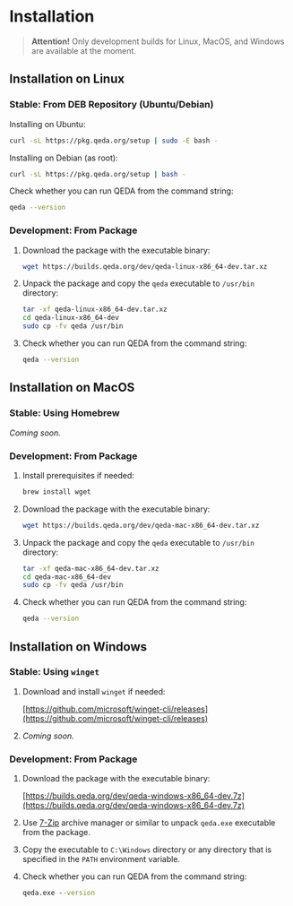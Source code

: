 # Installation

> **Attention!** Only development builds for Linux, MacOS, and Windows are available at the moment.

## Installation on Linux

### Stable: From DEB Repository (Ubuntu/Debian)

Installing on Ubuntu:

```bash
curl -sL https://pkg.qeda.org/setup | sudo -E bash -
```

Installing on Debian (as root):

```bash
curl -sL https://pkg.qeda.org/setup | bash -
```

Check whether you can run QEDA from the command string:

```bash
qeda --version
```

### Development: From Package

1. Download the package with the executable binary:

    ```bash
    wget https://builds.qeda.org/dev/qeda-linux-x86_64-dev.tar.xz
    ```

2. Unpack the package and copy the `qeda` executable to `/usr/bin` directory:

    ```bash
    tar -xf qeda-linux-x86_64-dev.tar.xz
    cd qeda-linux-x86_64-dev
    sudo cp -fv qeda /usr/bin
    ```
3. Check whether you can run QEDA from the command string:

    ```bash
    qeda --version
    ```

## Installation on MacOS

### Stable: Using Homebrew

*Coming soon.*

<!--
1. Tap the brew:

    ```bash
    brew tap qeda/stable
    ```

2. Install:

    ```bash
    brew install qeda
    ```

3. Check whether you can run QEDA from the command string:

    ```bash
    qeda --version
    ```
-->

### Development: From Package

1. Install prerequisites if needed:

    ```bash
    brew install wget
    ```

2. Download the package with the executable binary:

    ```bash
    wget https://builds.qeda.org/dev/qeda-mac-x86_64-dev.tar.xz
    ```

3. Unpack the package and copy the `qeda` executable to `/usr/bin` directory:

    ```bash
    tar -xf qeda-mac-x86_64-dev.tar.xz
    cd qeda-mac-x86_64-dev
    sudo cp -fv qeda /usr/bin
    ```
4. Check whether you can run QEDA from the command string:

    ```bash
    qeda --version
    ```

## Installation on Windows

### Stable: Using `winget`

1. Download and install `winget` if needed:

    [https://github.com/microsoft/winget-cli/releases](https://github.com/microsoft/winget-cli/releases)

2. *Coming soon.*

<!--
2. Add the source:

    ```cmd
    winget source add --name qeda https://pkg.qeda.org/cache
    ```

3. Update and install:

    ```cmd
    winget update
    winget install qeda
    ```

4. Check whether you can run QEDA from the command string:

    ```cmd
    qeda.exe --version
    ```
-->

### Development: From Package

1. Download the package with the executable binary:

    [https://builds.qeda.org/dev/qeda-windows-x86_64-dev.7z](https://builds.qeda.org/dev/qeda-windows-x86_64-dev.7z)

2. Use [7-Zip](https://www.7-zip.org/) archive manager or similar to unpack `qeda.exe` executable from the package.

3. Copy the executable to `C:\Windows` directory or any directory that is specified in the `PATH` environment variable.

4. Check whether you can run QEDA from the command string:

    ```cmd
    qeda.exe --version
    ```
